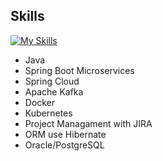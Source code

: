 ## Skills
[![My Skills](https://skillicons.dev/icons?i=java,kafka,spring,docker,kubernetes,linux,postgres,idea,postman,gitlab,github&theme=light)](https://skillicons.dev)

- Java 
- Spring Boot Microservices 
- Spring Cloud 
- Apache Kafka 
- Docker
- Kubernetes 
- Project Managament with JIRA 
- ORM use Hibernate 
- Oracle/PostgreSQL
